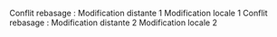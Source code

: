 Conflit rebasage : Modification distante 1
Modification locale 1
Conflit rebasage : Modification distante 2
Modification locale 2
